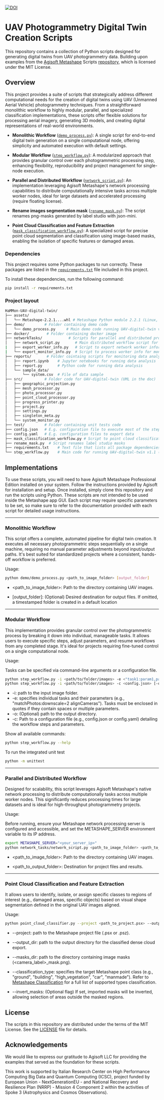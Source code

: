 [![DOI](https://www.openaccessrepository.it/badge/DOI/10.15161/oar.it/211632.svg)](https://doi.org/10.15161/oar.it/211632)

# UAV Photogrammetry Digital Twin Creation Scripts

This repository contains a collection of Python scripts designed for generating digital twins from UAV photogrammetry data. Building upon examples from the [Agisoft Metashape](https://www.agisoft.com/) Scripts [repository](https://github.com/agisoft-llc/metashape-scripts), which is licensed under the MIT License.

## Overview

This project provides a suite of scripts that strategically address different computational needs for the creation of digital twins using UAV (Unmanned Aerial Vehicle) photogrammetry techniques. From a straightforward monolithic workflow to highly modular, parallel, and specialized classification implementations, these scripts offer flexible solutions for processing aerial imagery, generating 3D models, and creating digital representations of real-world environments. 

- **Monolithic Workflow** ([`demo_process.py`](demo/demo_process.py)): A single script for end-to-end digital twin generation on a single computational node, offering simplicity and automated execution with default settings.

- **Modular Workflow** ([`step_workflow.py`](step_workflow.py)): A modularized approach that provides granular control over each photogrammetric processing step, enhancing flexibility, reproducibility and project management for single-node execution.

- **Parallel and Distributed Workflow** ([`network_script.py`](networkTask/network_script.py)): An implementation leveraging Agisoft Metashape's network processing capabilities to distribute computationally intensive tasks across multiple worker nodes, ideal for large datasets and accelerated processing (require floating license).

- **Rename images segmentation mask** ([`rename_mask.py`](rename_mask.py)): The script renames png-masks generated by label studio with json-mini.

- **Point Cloud Classification and Feature Extraction** ([`mask_classification_workflow.py`](mask_classification_workflow.py)): A specialized script for precise point cloud segmentation and classification using image-based masks, enabling the isolation of specific features or damaged areas.

### Dependencies

This project requires some Python packages to run correctly. These packages are listed in the [`requirements.txt`](requirements.txt) file included in this project.

To install these dependencies, run the following command:

```bash
pip install -r requirements.txt
```

### Project layout
```bash
HaMMon-UAV-digital-twin/
├── assets/        
│   └── Metashape-2.2.1....whl # Metashape Python module 2.2.1 (Linux, Mac, Win)
├── demo/         # Folder containing demo code
│   └── demo_process.py     # Main demo code running UAV-digital-twin v1.0 (full workflow)
├── docker/        # Folder containing docker image
├── networkTasks/            # Scripts for parallel and distributed processing
│   ├── network_script.py       # Main distributed workflow script for running UAV-digital-twin v2
|   ├── export_worker_info.py   # Script to export network worker information
|   └── export_monitor_info.py  # Script to process worker info for monitoring
├── reports/       # Folder cointaing scripts for monitoring data analysis
│   ├── report.ipynb    # Jupyter notebooks for running data analysis
│   ├── report.py       # Python code for running data analysis
│   └── sample_data/
│       └── system.csv  # File of data sample   
├── src/          # Folder code for UAV-digital-twin (UML in the doc)
│   ├── geographic_projection.py
│   ├── mesh_processor.py
│   ├── photo_processor.py
│   ├── point_cloud_processor.py
│   ├── progress_printer.py
│   ├── project.py
│   ├── settings.py
│   ├── singleton_meta.py
│   └── system_monitor.py
├── test/         # Folder containing unit tests code
├── config.json   # E.g. configuration file to execute most of the steps
├── config.yaml   # E.g. configuration files to export data
├── mask_classification_workflow.py # Script to point cloud classification
├── rename_mask.py  # Script renames label studio masks
├── requirements.txt    # Text file that lists all package dependencies required to run the project correctly
└── step_workflow.py    # Main code for running UAV-digital-twin v1.1 (single task)
```

## Implementations

To use these scripts, you will need to have Agisoft Metashape Professional Edition installed on your system. Follow the instructions provided by Agisoft for installation and setup. Once installed, simply clone this repository and run the scripts using Python. These scripts are not intended to be used inside the Metashape app GUI. Each script may require specific parameters to be set, so make sure to refer to the documentation provided with each script for detailed usage instructions.

---
### Monolithic Workflow

This script offers a complete, automated pipeline for digital twin creation. It executes all necessary photogrammetric steps sequentially on a single machine, requiring no manual parameter adjustments beyond input/output paths. It's best suited for standardized projects where a consistent, hands-off workflow is preferred.

Usage:

```bash
python demo/demo_process.py <path_to_image_folder> [output_folder]
```
- <path_to_image_folder>: Path to the directory containing UAV images.

- [output_folder]: (Optional) Desired destination for output files. If omitted, a timestamped folder is created in a default location
---
### Modular Workflow

This implementation provides granular control over the photogrammetric process by breaking it down into individual, manageable tasks. It allows users to execute specific steps, adjust parameters, and resume workflows from any completed stage. It's ideal for projects requiring fine-tuned control on a single computational node.

Usage:

Tasks can be specified via command-line arguments or a configuration file.

```bash
python step_workflow.py -i <path/to/folder/images> -e <"task1:param1,param2 task2:paramA,paramB"> [-o <resulting/directory>]
python step_workflow.py -i <path/to/folder/images> -c <config.json> [-o <resulting/directory>]
```
- -i: path to the input image folder.
- -e: specifies individual tasks and their parameters (e.g., "matchPhotos:downscale=2 alignCameras"). Tasks must be enclosed in quotes if they contain spaces or multiple parameters.
- -o: (Optional) path to the output directory.
- -c: Path to a configuration file (e.g., config.json or config.yaml) detailing the workflow steps and parameters.

Show all available commands:
```bash
python step_workflow.py --help
```
To run the integrated unit test
```bash
python -m unittest
```
---
### Parallel and Distributed Workflow 
Designed for scalability, this script leverages Agisoft Metashape's native network processing to distribute computationally tasks across multiple worker nodes. This significantly reduces processing times for large datasets and is ideal for high-throughput photogrammetry projects.

Usage:

Before running, ensure your Metashape network processing server is configured and accessible, and set the METASHAPE_SERVER environment variable to its IP address.

```bash
export METASHAPE_SERVER="<your_server_ip>" 
python network_tasks/network_script.py <path_to_image_folder> <path_to_output_folder>
```
- <path_to_image_folder>: Path to the directory containing UAV images.

- <path_to_output_folder>: Destination for project files and results.
---

### Point Cloud Classification and Feature Extraction

It allows users to identify, isolate, or assign specific classes to regions of interest (e.g., damaged areas, specific objects) based on visual shape segmentation defined in the original UAV images aligned.

Usage:

```bash
python point_cloud_classifier.py --project <path_to_project.psx> --output_dir <path_to_output_folder> --masks_dir <path_to_masks_folder> --classification_type <type_classification_set> [--invert_masks]
```
- --project: path to the Metashape project file (.psx or .psz).

- --output_dir: path to the output directory for the classified dense cloud export.

- --masks_dir: path to the directory containing image masks (<camera_label>_mask.png).

- --classification_type: specifies the target Metashape point class (e.g., "ground", "building", "high_vegetation", "car", "manmade"). Refer to [Metashape Classification](https://agisoft.freshdesk.com/support/solutions/articles/31000148866-point-cloud-classification) for a full list of supported types classification.

- --invert_masks: (Optional flag) If set, imported masks will be inverted, allowing selection of areas outside the masked regions.

## License

The scripts in this repository are distributed under the terms of the MIT License. See the [LICENSE](LICENSE) file for details.

## Acknowledgements

We would like to express our gratitude to Agisoft LLC for providing the examples that served as the foundation for these scripts.

This work is supported by Italian Research Center on High Performance Computing Big Data and Quantum Computing (ICSC), project funded by European Union - NextGenerationEU - and National Recovery and Resilience Plan (NRRP) - Mission 4 Component 2 within the activities of Spoke 3 (Astrophysics and Cosmos Observations).